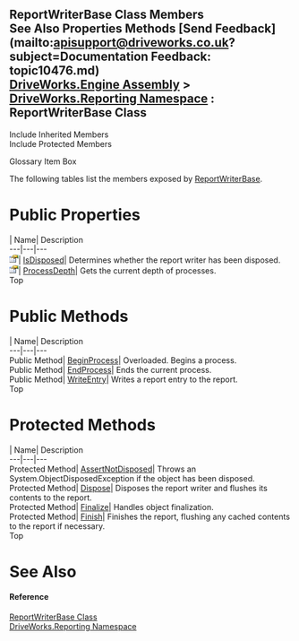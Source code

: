 ReportWriterBase Class Members   
See Also Properties Methods [Send Feedback](mailto:apisupport@driveworks.co.uk?subject=Documentation Feedback: topic10476.md)  
[DriveWorks.Engine Assembly](topic2156.md) > [DriveWorks.Reporting Namespace](topic10334.md) : ReportWriterBase Class  
---  
  
Include Inherited Members    
Include Protected Members  


Glossary Item Box

The following tables list the members exposed by [ReportWriterBase](topic10476.md).

# Public Properties

| Name| Description  
---|---|---  
![Public Property](dotnetimages/publicProperty.gif)| [IsDisposed](topic10492.md)| Determines whether the report writer has been disposed.   
![Public Property](dotnetimages/publicProperty.gif)| [ProcessDepth](topic10493.md)| Gets the current depth of processes.   
Top

# Public Methods

| Name| Description  
---|---|---  
Public Method| [BeginProcess](topic10483.md)| Overloaded. Begins a process.   
Public Method| [EndProcess](topic10488.md)| Ends the current process.   
Public Method| [WriteEntry](topic10491.md)| Writes a report entry to the report.   
Top

# Protected Methods

| Name| Description  
---|---|---  
Protected Method| [AssertNotDisposed](topic10482.md)| Throws an System.ObjectDisposedException if the object has been disposed.   
Protected Method| [Dispose](topic10487.md)| Disposes the report writer and flushes its contents to the report.   
Protected Method| [Finalize](topic10489.md)| Handles object finalization.   
Protected Method| [Finish](topic10490.md)| Finishes the report, flushing any cached contents to the report if necessary.   
Top

# See Also

#### Reference

[ReportWriterBase Class](topic10476.md)   
[DriveWorks.Reporting Namespace](topic10334.md)


